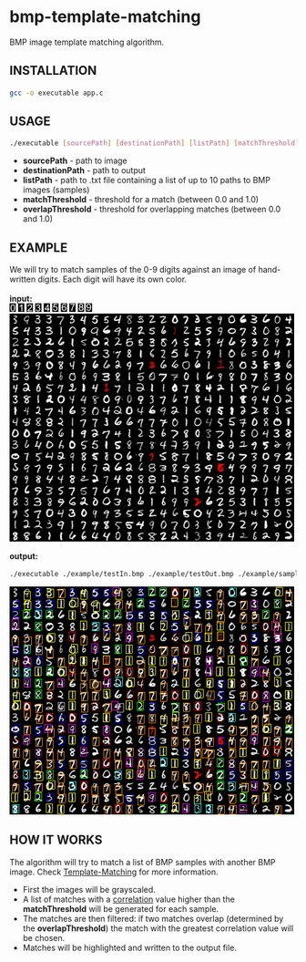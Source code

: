 # bmp-template-matching
BMP image template matching algorithm. 

## INSTALLATION
```bash
gcc -o executable app.c
```

## USAGE
```bash
./executable [sourcePath] [destinationPath] [listPath] [matchThreshold] [overlapThreshold]
```
  
* **sourcePath** - path to image  
* **destinationPath** - path to output  
* **listPath** - path to .txt file containing a list of up to 10 paths to BMP images (samples)
* **matchThreshold** - threshold for a match (between 0.0 and 1.0)  
* **overlapThreshold** - threshold for overlapping matches (between 0.0 and 1.0)

## EXAMPLE
We will try to match samples of the 0-9 digits against an image of hand-written digits. Each digit will have its own color.<br><br>
**input:**  
<img src="./example/0.bmp">
<img src="./example/1.bmp">
<img src="./example/2.bmp">
<img src="./example/3.bmp">
<img src="./example/4.bmp">
<img src="./example/5.bmp">
<img src="./example/6.bmp">
<img src="./example/7.bmp">
<img src="./example/8.bmp">
<img src="./example/9.bmp">  
<img src="./example/testIn.bmp">  

**output:**  
```bash
./executable ./example/testIn.bmp ./example/testOut.bmp ./example/samples.txt 0.45 0.2
```
<img src="./example/testOut.bmp">

## HOW IT WORKS
The algorithm will try to match a list of BMP samples with another BMP image. Check [Template-Matching](https://en.wikipedia.org/wiki/Template_matching) for more information.
* First the images will be grayscaled.
* A list of matches with a [correlation](https://en.wikipedia.org/wiki/Cross-correlation) value higher than the **matchThreshold** will be generated for each sample. 
* The matches are then filtered: if two matches overlap (determined by the **overlapThreshold**) the match with the greatest correlation value will be chosen.
* Matches will be highlighted and written to the output file.
